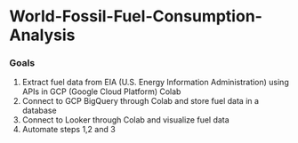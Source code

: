 # World-Fossil-Fuel-Consumption-Analysis

### Goals

1. Extract fuel data from EIA (U.S. Energy Information Administration) using APIs in GCP (Google Cloud Platform) Colab
2. Connect to GCP BigQuery through Colab and store fuel data in a database
3. Connect to Looker through Colab and visualize fuel data
4. Automate steps 1,2 and 3
